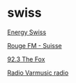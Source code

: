 # swiss

[Energy Swiss](https://energyswiss.ice.infomaniak.ch/energyswiss-high.mp3)

[Rouge FM - Suisse](https://rouge-suisse.ice.infomaniak.ch/rouge-suisse-128.mp3)

[92.3 The Fox](https://playerservices.streamtheworld.com/api/livestream-redirect/KOFXFMAAC.aac?dist=onlineradiobox)

[Radio Varmusic radio](https://listen.radioking.com/radio/449177/stream/508205)

